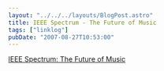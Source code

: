 ```yaml
---
layout: "../../../layouts/BlogPost.astro"
title: IEEE Spectrum - The Future of Music
tags: ["linklog"]
pubDate: "2007-08-27T10:53:00"
---
```


[IEEE Spectrum: The Future of Music](https://spectrum.ieee.org/computing/software/the-future-of-music)
